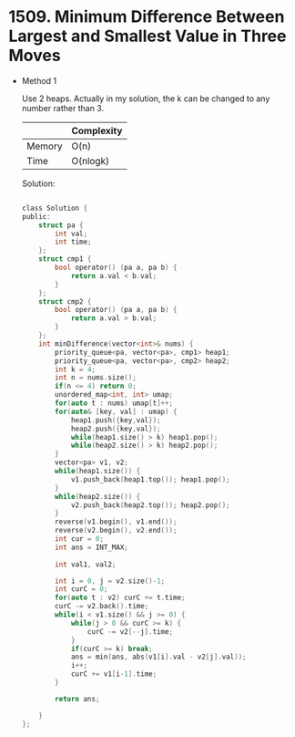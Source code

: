 # 1509. Minimum Difference Between Largest and Smallest Value in Three Moves 
- Method 1

    Use 2 heaps. Actually in my solution, the k can be changed to any number rather than 3.

    | |   Complexity  |
    | ----------- | ----------- | 
    |  Memory     | O(n) | 
    |      Time       |  O(nlogk) | 


    Solution:

    ``` h

    class Solution {
    public:
        struct pa {
            int val;
            int time;
        };
        struct cmp1 {
            bool operator() (pa a, pa b) {
                return a.val < b.val;
            }
        };
        struct cmp2 {
            bool operator() (pa a, pa b) {
                return a.val > b.val;
            }
        };
        int minDifference(vector<int>& nums) {
            priority_queue<pa, vector<pa>, cmp1> heap1;
            priority_queue<pa, vector<pa>, cmp2> heap2;
            int k = 4;
            int n = nums.size();
            if(n <= 4) return 0;
            unordered_map<int, int> umap;
            for(auto t : nums) umap[t]++;
            for(auto& [key, val] : umap) {
                heap1.push({key,val});
                heap2.push({key,val});
                while(heap1.size() > k) heap1.pop();
                while(heap2.size() > k) heap2.pop();
            }
            vector<pa> v1, v2;
            while(heap1.size()) {
                v1.push_back(heap1.top()); heap1.pop();
            }
            while(heap2.size()) {
                v2.push_back(heap2.top()); heap2.pop();
            }
            reverse(v1.begin(), v1.end());
            reverse(v2.begin(), v2.end());
            int cur = 0;
            int ans = INT_MAX;
            
            int val1, val2;

            int i = 0, j = v2.size()-1;
            int curC = 0;
            for(auto t : v2) curC += t.time;
            curC -= v2.back().time;
            while(i < v1.size() && j >= 0) {
                while(j > 0 && curC >= k) {
                    curC -= v2[--j].time;
                }
                if(curC >= k) break;
                ans = min(ans, abs(v1[i].val - v2[j].val));
                i++;
                curC += v1[i-1].time;
            }

            return ans;

        }
    };

    ```

<!-- - Method 2

    This is another method.

    | |   Complexity  |
    | ----------- | ----------- | 
    |  Memory     | O(n) | 
    |      Time       |  O(n) | 


    Solution:

    ``` h



    ```

- Additional Knowledge:
       
    Here are some additional knowledge.



<br> -->